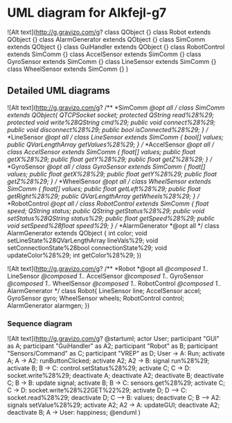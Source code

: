 # UML diagram for Alkfejl-g7

![Alt text](http://g.gravizo.com/g?
class QObject {}
class Robot extends QObject {}
class AlarmGenerator extends QObject {}
class SimComm extends QObject {}
class GuiHandler extends QObject {}
class RobotControl extends SimComm {}
class AccelSensor extends SimComm {}
class GyroSensor extends SimComm {}
class LineSensor extends SimComm {}
class WheelSensor extends SimComm {}
)

## Detailed UML diagrams

![Alt text](http://g.gravizo.com/g?
/**
*SimComm
*@opt all
*/
class SimComm extends QObject{
    QTCPSocket socket;
    protected QString read%28%29;
    protected void write%28QString cmd%29;
    public void connect%28%29;
    public void disconnect%28%29;
    public bool isConnected%28%29;
}
/**
*LineSensor
*@opt all
*/
class LineSensor extends SimComm {
	bool[] values;
    public QVarLengthArray getValues%28%29;
}
/**
*AccelSensor
*@opt all
*/
class AccelSensor extends SimComm {
    float[] values;
    public float getX%28%29;
    public float getY%28%29;
    public float getZ%28%29;
}
/**
*GyroSensor
*@opt all
*/
class GyroSensor extends SimComm {
    float[] values;
    public float getX%28%29;
    public float getY%28%29;
    public float getZ%28%29;
}
/**
*WheelSensor
*@opt all
*/
class WheelSensor extends SimComm {
    float[] values;
    public float getLeft%28%29;
    public float getRight%28%29;
    public QVarLengthArray getWheels%28%29;
}
/**
*RobotControl
*@opt all
*/
class RobotControl extends SimComm {
  float speed;
  QString status;
	public QString getStatus%28%29;
	public void setStatus%28QString status%29;
	public float getSpeed%28%29;
	public void setSpeed%28float speed%29;
}
/**
*AlarmGenerator
*@opt all
*/
class AlarmGenerator extends QObject {
    int color;
    void setLineState%28QVarLengthArray lineVals%29;
    void setConnectionState%28bool connectionState%29;
    void updateColor%28%29;
    int getColor%28%29;
})

![Alt text](http://g.gravizo.com/g?
/**
*Robot
*@opt all
*@composed 1..* LineSensor
*@composed 1..* AccelSensor
*@composed 1..* GyroSensor
*@composed 1..* WheelSensor
*@composed 1..* RobotControl
*@composed 1..* AlarmGenerator
*/
class Robot{
	LineSensor line;
	AccelSensor accel;
	GyroSensor gyro;
	WheelSensor wheels;
	RobotControl control;
  AlarmGenerator alarmgen;
})


### Sequence diagram

![Alt text](http://g.gravizo.com/g?
@startuml;
actor User;
participant "GUI" as A;
participant "GuiHandler" as A2;
participant "Robot" as B;
participant "Sensors/Command" as C;
participant "VREP" as D;
User -> A: Run;
activate A;
A -> A2: runButtonClicked;
activate A2;
A2 -> B: signal run%28%29;
activate B;
B -> C: control.setStatus%28%29;
activate C;
C -> D: socket.write%28%29;
deactivate A;
deactivate A2;
deactivate B;
deactivate C;
B -> B: update signal;
activate B;
B -> C: sensors.get%28%29;
activate C;
C -> D: socket.write%28%22GET%22%29;
activate D;
D --> C: socket.read%28%29;
deactivate D;
C --> B: values;
deactivate C;
B --> A2: signals setValue%28%29;
activate A2;
A2 -> A: updateGUI;
deactivate A2;
deactivate B;
A -> User: happiness;
@enduml
)
